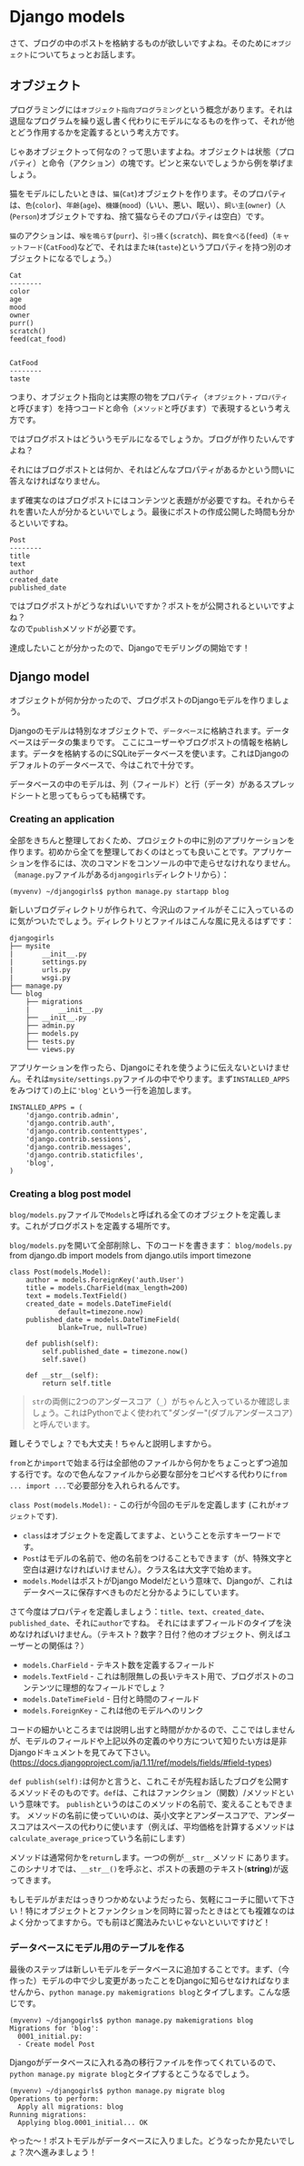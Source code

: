 # Django models

さて、ブログの中のポストを格納するものが欲しいですよね。そのために`オブジェクト`についてちょっとお話します。

## オブジェクト

プログラミングには`オブジェクト指向プログラミング`という概念があります。それは退屈なプログラムを繰り返し書く代わりにモデルになるものを作って、それが他とどう作用するかを定義するという考え方です。

じゃあオブジェクトって何なの？って思いますよね。オブジェクトは状態（プロパティ）と命令（アクション）の塊です。ピンと来ないでしょうから例を挙げましょう。

猫をモデルにしたいときは、`猫`(`Cat`)オブジェクトを作ります。そのプロパティは、`色`(`color`)、`年齢`(`age`)、`機嫌`(`mood`)（いい、悪い、眠い）、`飼い主`(`owner`)（`人`(`Person`)オブジェクトですね、捨て猫ならそのプロパティは空白）です。

`猫`のアクションは、`喉を鳴らす`(`purr`)、`引っ掻く`(`scratch`)、`餌を食べる`(`feed`)（`キャットフード`(`CatFood`)などで、それはまた`味`(`taste`)というプロパティを持つ別のオブジェクトになるでしょう。）

    Cat
    --------
    color
    age
    mood
    owner
    purr()
    scratch()
    feed(cat_food)


    CatFood
    --------
    taste

つまり、オブジェクト指向とは実際の物をプロパティ（`オブジェクト・プロパティ`と呼びます）を持つコードと命令（`メソッド`と呼びます）で表現するという考え方です。

ではブログポストはどういうモデルになるでしょうか。ブログが作りたいんですよね？

それにはブログポストとは何か、それはどんなプロパティがあるかという問いに答えなければなりません。

まず確実なのはブログポストにはコンテンツと表題がが必要ですね。それからそれを書いた人が分かるといいでしょう。最後にポストの作成公開した時間も分かるといいですね。

    Post
    --------
    title
    text
    author
    created_date
    published_date

ではブログポストがどうなればいいですか？ポストをが公開されるといいですよね？  
なので`publish`メソッドが必要です。

達成したいことが分かったので、Djangoでモデリングの開始です！


## Django model

オブジェクトが何か分かったので、ブログポストのDjangoモデルを作りましょう。

Djangoのモデルは特別なオブジェクトで、`データベース`に格納されます。データベースはデータの集まりです。
ここにユーザーやブログポストの情報を格納します。データを格納するのにSQLiteデータベースを使います。これはDjangoのデフォルトのデータベースで、今はこれで十分です。

データベースの中のモデルは、列（フィールド）と行（データ）があるスプレッドシートと思ってもらっても結構です。

### Creating an application

全部をきちんと整理しておくため、プロジェクトの中に別のアプリケーションを作ります。初めから全てを整理しておくのはとっても良いことです。アプリケーションを作るには、次のコマンドをコンソールの中で走らせなけれなりません。（`manage.py`ファイルがある`djangogirls`ディレクトリから）：

    (myvenv) ~/djangogirls$ python manage.py startapp blog

新しいブログディレクトリが作られて、今沢山のファイルがそこに入っているのに気がついたでしょう。ディレクトリとファイルはこんな風に見えるはずです：

    djangogirls
    ├── mysite
    |       __init__.py
    |       settings.py
    |       urls.py
    |       wsgi.py
    ├── manage.py
    └── blog
        ├── migrations
        |       __init__.py
        ├── __init__.py
        ├── admin.py
        ├── models.py
        ├── tests.py
        └── views.py

アプリケーションを作ったら、Djangoにそれを使うように伝えないといけません。それは`mysite/settings.py`ファイルの中でやります。まず`INSTALLED_APPS`をみつけて`)`の上に`'blog'`という一行を追加します。

    INSTALLED_APPS = (
        'django.contrib.admin',
        'django.contrib.auth',
        'django.contrib.contenttypes',
        'django.contrib.sessions',
        'django.contrib.messages',
        'django.contrib.staticfiles',
        'blog',
    )

### Creating a blog post model

`blog/models.py`ファイルで`Models`と呼ばれる全てのオブジェクトを定義します。これがブログポストを定義する場所です。

`blog/models.py`を開いて全部削除し、下のコードを書きます：
`blog/models.py`
    from django.db import models
    from django.utils import timezone

    class Post(models.Model):
        author = models.ForeignKey('auth.User')
        title = models.CharField(max_length=200)
        text = models.TextField()
        created_date = models.DateTimeField(
                default=timezone.now)
        published_date = models.DateTimeField(
                blank=True, null=True)

        def publish(self):
            self.published_date = timezone.now()
            self.save()

        def __str__(self):
            return self.title

> `str`の両側に2つのアンダースコア（`_`）がちゃんと入っているか確認しましょう。これはPythonでよく使われて"ダンダー"(ダブルアンダースコア）と呼んでいます。

難しそうでしょ？でも大丈夫！ちゃんと説明しますから。

`from`とか`import`で始まる行は全部他のファイルから何かをちょこっとずつ追加する行です。なので色んなファイルから必要な部分をコピペする代わりに`from ... import ...`で必要部分を入れられるんです。

`class Post(models.Model):` - この行が今回のモデルを定義します (これが`オブジェクト`です).

- `class`はオブジェクトを定義してますよ、ということを示すキーワードです。
- `Post`はモデルの名前で、他の名前をつけることもできます（が、特殊文字と空白は避けなければいけません）。クラス名は大文字で始めます。
- `models.Model`はポストがDjango Modelだという意味で、Djangoが、これはデータベースに保存すべきものだと分かるようにしています。

さて今度はプロパティを定義しましょう：`title`、`text`、`created_date`、`published_date`、それに`author`ですね。
それにはまずフィールドのタイプを決めなければいけません。（テキスト？数字？日付？他のオブジェクト、例えばユーザーとの関係は？）

- `models.CharField` - テキスト数を定義するフィールド
- `models.TextField` - これは制限無しの長いテキスト用で、ブログポストのコンテンツに理想的なフィールドでしょ？
- `models.DateTimeField` - 日付と時間のフィールド
- `models.ForeignKey` - これは他のモデルへのリンク

コードの細かいところまでは説明し出すと時間がかかるので、ここではしませんが、モデルのフィールドや上記以外の定義のやり方について知りたい方は是非Djangoドキュメントを見てみて下さい。(https://docs.djangoproject.com/ja/1.11/ref/models/fields/#field-types)

`def publish(self):`は何かと言うと、これこそが先程お話したブログを公開するメソッドそのものです。`def`は、これはファンクション（関数）/メソッドといいう意味です。
`publish`というのはこのメソッドの名前で、変えることもできます。
メソッドの名前に使っていいのは、英小文字とアンダースコアで、アンダースコアはスペースの代わりに使います（例えば、平均価格を計算するメソッドは`calculate_average_price`っていう名前にします）

メソッドは通常何かを`return`します。一つの例が`__str__`メソッド にあります。このシナリオでは、`__str__()`を呼ぶと、ポストの表題のテキスト(**string**)が返ってきます。

もしモデルがまだはっきりつかめないようだったら、気軽にコーチに聞いて下さい！特にオブジェクトとファンクションを同時に習ったときはとても複雑なのはよく分かってますから。でも前ほど魔法みたいじゃないといいですけど！

### データベースにモデル用のテーブルを作る

最後のステップは新しいモデルをデータベースに追加することです。まず、（今作った）モデルの中で少し変更があったことをDjangoに知らせなければなりませんから、`python manage.py makemigrations blog`とタイプします。こんな感じです。

    (myvenv) ~/djangogirls$ python manage.py makemigrations blog
    Migrations for 'blog':
      0001_initial.py:
      - Create model Post

Djangoがデータベースに入れる為の移行ファイルを作ってくれているので、`python manage.py migrate blog`とタイプするとこうなるでしょう。

    (myvenv) ~/djangogirls$ python manage.py migrate blog
    Operations to perform:
      Apply all migrations: blog
    Running migrations:
      Applying blog.0001_initial... OK

やった～！ポストモデルがデータベースに入りました。どうなったか見たいでしょ？次へ進みましょう！
